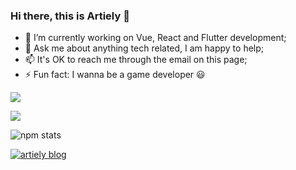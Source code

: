 ### Hi there, this is Artiely 👋

- 🔭 I’m currently working on Vue, React and Flutter development;
- 💬 Ask me about anything tech related, I am happy to help;
- 📫 It's OK to reach me through the email on this page;
- ⚡ Fun fact: I wanna be a game developer 😃

![](https://github-readme-stats.vercel.app/api?count_private=true&username=artiely&show_icons=true)

![](https://github-readme-stats.vercel.app/api/top-langs?username=artiely&layout=compact&&langs_count=40&hide=html)

![npm stats](https://img.shields.io/endpoint?url=https%3A%2F%2Fraw.githubusercontent.com%2Fartiely%2Fnpm-statistics%2Fmaster%2Fstats.json)


<a href="https://github.com/artiely/artiely.github.io">
  <!-- 主页卡片之「置顶仓库」 -->
  <img align="center" src="https://github-readme-stats.vercel.app/api/pin/?username=artiely&repo=artiely.github.io" alt="artiely blog" />
</a>
